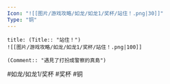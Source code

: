 ```yaml
---
Icon: "![[图片/游戏攻略/如龙/如龙1/奖杯/站住！.png|30]]"
Type: "铜"
---
```

```ad-common-bronze-trophy
title: (Title:: "站住！")
![[图片/游戏攻略/如龙/如龙1/奖杯/站住！.png|100]]

(Comment:: "遇見了打扮成警察的真島")
```

#如龙/如龙1/奖杯 #奖杯 #铜
